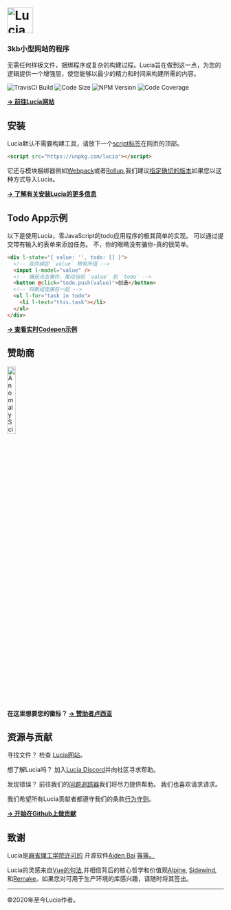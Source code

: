 # <a href="https://lucia.js.org"><img src="https://raw.githubusercontent.com/aidenybai/lucia/master/.github/img/logo.svg" height="60" alt="Lucia的标识" aria-label="https://lucia.js.org" /></a>

### 3kb小型网站的程序

无需任何样板文件，捆绑程序或复杂的构建过程。Lucia旨在做到这一点，为您的逻辑提供一个增强层，使您能够以最少的精力和时间来构建所需的内容。

![TravisCI Build](https://badgen.net/travis/aidenybai/lucia?color=7460E1&labelColor=1D1E32&style=flat-square&label=build) ![Code Size](https://badgen.net/badgesize/brotli/https/unpkg.com/lucia?color=7460E1&labelColor=1D1E32&style=flat-square&label=size) ![NPM Version](https://img.shields.io/npm/v/lucia?color=7460E1&labelColor=1D1E32&style=flat-square) ![Code Coverage](https://img.shields.io/coveralls/github/aidenybai/lucia?color=7460E1&labelColor=1D1E32&style=flat-square)

[**→ 前往Lucia网站**](https://lucia.js.org)

## 安装

Lucia默认不需要构建工具，请放下一个[script标签](https://lucia.js.org/docs/fundementals/installation/#cdn)在网页的顶部。

```html
<script src="https://unpkg.com/lucia"></script>
```

它还与模块捆绑器例如[Webpack](https://webpack.js.org/)或者[Rollup](https://rollupjs.org/),我们建议[指定确切的版本](https://lucia.js.org/docs/fundementals/installation/#npm)如果您以这种方式导入Lucia。

[**→ 了解有关安装Lucia的更多信息**](https://lucia.js.org/docs/fundementals/installation)

## Todo App示例

以下是使用Lucia，零JavaScript的todo应用程序的极其简单的实现。 可以通过提交带有输入的表单来添加任务。 不，你的眼睛没有骗你-真的很简单。

```html
<div l-state="{ value: '', todo: [] }">
  <!-- 双向绑定 `value` 物有所值 -->
  <input l-model="value" />
  <!-- 捕获点击事件，推动当前 `value` 到 `todo` -->
  <button @click="todo.push(value)">创造</button>
  <!-- 将数组连接在一起 -->
  <ul l-for="task in todo">
    <li l-text="this.task"></li>
  </ul>
</div>
```

[**→ 查看实时Codepen示例**](https://codepen.io/aidenybai/pen/JjRrwjN)

## 赞助商

<a href="https://anomaly-science.com/" target="_blank"><img width="20%" src="https://raw.githubusercontent.com/Anomaly-Science/assets/main/SVG/Anomaly%20Science%20Logo%20Full%20Light%20Mode.svg" alt="Anomaly Science"></a>

**在这里想要您的徽标？ [→ 赞助者卢西亚](https://github.com/sponsors/aidenybai)**

## 资源与贡献

寻找文件？ 检查 [Lucia网站](https://lucia.js.org)。

想了解Lucia吗？ 加入[Lucia Discord](https://discord.gg/q2pSU39)并向社区寻求帮助。

发现错误？ 前往我们的[问题追踪器](https://github.com/aidenybai/lucia/issues)我们将尽力提供帮助。 我们也喜欢请求请求。

我们希望所有Lucia贡献者都遵守我们的条款[行为守则](https://github.com/aidenybai/lucia/blob/master/.github/CODE_OF_CONDUCT.md)。

[**→ 开始在Github上做贡献**](https://github.com/aidenybai/lucia/blob/master/.github/CONTRIBUTING.md)

## 致谢

Lucia是[麻省理工学院许可的](LICENSE.md) 开源软件[Aiden Bai](https://github.com/aidenybai) [等等。](https://github.com/aidenybai/lucia/graphs/contributors)

Lucia的灵感来自[Vue的句法](https://github.com/vuejs/vue),并相信背后的核心哲学和价值观[Alpine](https://github.com/alpinejs/alpine), [Sidewind](https://github.com/survivejs/sidewind), 和[Remake](https://github.com/remake/remake-cli)。如果您对可用于生产环境的库感兴趣，请随时将其签出。

---

©2020年至今Lucia作者。
